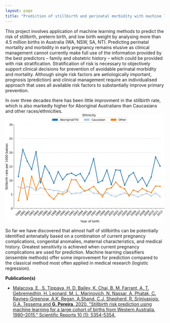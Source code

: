 ```yaml
---
layout: page
title: "Prediction of stillbirth and perinatal morbidity with machine learning"
---
```


This project involves application of machine learning methods to predict the risk of stillbirth, preterm birth, and low birth weight by analysing more than 4.5 million births in Australia (WA, NSW, SA, NT). Predicting perinatal mortality and morbidity in early pregnancy remains elusive as clinical management cannot currently make full use of the information provided by the best predictors – family and obstetric history – which could be provided with risk stratification. Stratification of risk is necessary to objectively support clinical decisions for prevention of avoidable perinatal morbidity and mortality. Although single risk factors are aetiologically important, prognosis (prediction) and clinical management require an individualised approach that uses all available risk factors to substantially improve primary prevention. 

In over three decades there has been little improvment in the stillbirth rate, which is also markedly higher for Aboriginal Australians than Caucasians and other races/ethnicities. 
<img src="/assets/stillbirth prediction time series.jpg" width="600" alt="Time series of stillbirth in Western Australia">

So far we have discovered that almost half of stillbirths can be potentially identified antenatally based on a combination of current pregnancy complications, congenital anomalies, maternal characteristics, and medical history. Greatest sensitivity is achieved when current pregnancy complications are used for prediction. Machine learning classifiers (ensemble methods) offer some improvement for prediction compared to the classical method most often applied in medical research (logistic regression).

**Publication(s)**
* [Malacova, E., S. Tippaya, H. D. Bailey, K. Chai, B. M. Farrant, A. T. Gebremedhin, H. Leonard, M. L. Marinovich, N. Nassar, A. Phatak,  C. Raynes-Greenow, A.K. Regan, A.Shand, C.J. Shepherd, R. Srinivasjois, G.A. Tessema and **G. Pereira**. 2020. "Stillbirth risk prediction using machine learning for a large cohort of births from Western Australia, 1980–2015." Scientific Reports 10 (1): 5354-5354.](https://www.nature.com/articles/s41598-020-62210-9)

